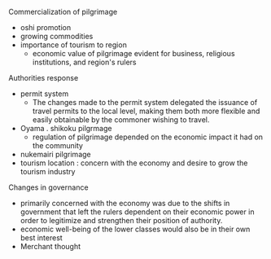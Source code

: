 Commercialization of pilgrimage
- oshi promotion
- growing commodities
- importance of tourism to region
	- economic value of pilgrimage evident for business, religious institutions, and region's rulers

Authorities response
- permit system
	- The changes made to the permit system delegated the issuance of travel permits to the local level, making them both more flexible and easily obtainable by the commoner wishing to travel.
-  Oyama . shikoku pilgrmage
	- regulation of pilgrimage depended on the economic impact it had on the community
- nukemairi pilgrimage
- tourism location
: concern with the economy and desire to grow the tourism industry


Changes in governance
- primarily concerned with the economy was due to the shifts in government that left the rulers dependent on their economic power in order to legitimize and strengthen their position of authority.
- economic well-being of the lower classes would also be in their own best interest
- Merchant thought